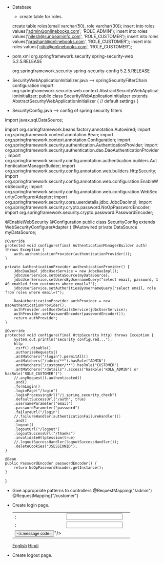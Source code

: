 * Database 
	* create table for roles.

	create table roles(email varchar(50), role varchar(30));
	insert into roles values('admin@onlinebooks.com', 'ROLE_ADMIN');
	insert into roles values('nilesh@sunbeaminfo.com', 'ROLE_CUSTOMER');
	insert into roles values('prashant@onlinebooks.com', 'ROLE_CUSTOMER');
	insert into roles values('nitin@onlinebooks.com', 'ROLE_CUSTOMER');

* pom.xml
	<dependency>
		<groupId>org.springframework.security</groupId>
		<artifactId>spring-security-web</artifactId>
		<version>5.2.5.RELEASE</version>
	</dependency>

	<dependency>
		<groupId>org.springframework.security</groupId>
		<artifactId>spring-security-config</artifactId>
		<version>5.2.5.RELEASE</version>
	</dependency>

* SecurityWebApplicationInitializer.java --> springSecurityFilterChain configuration
import org.springframework.security.web.context.AbstractSecurityWebApplicationInitializer;
public class SecurityWebApplicationInitializer extends AbstractSecurityWebApplicationInitializer {
	// default settings
}

* SecurityConfig.java --> config of spring security filters

import javax.sql.DataSource;

import org.springframework.beans.factory.annotation.Autowired;
import org.springframework.context.annotation.Bean;
import org.springframework.context.annotation.Configuration;
import org.springframework.security.authentication.AuthenticationProvider;
import org.springframework.security.authentication.dao.DaoAuthenticationProvider;
import org.springframework.security.config.annotation.authentication.builders.AuthenticationManagerBuilder;
import org.springframework.security.config.annotation.web.builders.HttpSecurity;
import org.springframework.security.config.annotation.web.configuration.EnableWebSecurity;
import org.springframework.security.config.annotation.web.configuration.WebSecurityConfigurerAdapter;
import org.springframework.security.core.userdetails.jdbc.JdbcDaoImpl;
import org.springframework.security.crypto.password.NoOpPasswordEncoder;
import org.springframework.security.crypto.password.PasswordEncoder;

@EnableWebSecurity
@Configuration
public class SecurityConfig extends WebSecurityConfigurerAdapter {
	@Autowired
	private DataSource myDataSource;
	
	@Override
	protected void configure(final AuthenticationManagerBuilder auth) throws Exception {
		auth.authenticationProvider(authenticationProvider());
	}

	private AuthenticationProvider authenticationProvider() {
		JdbcDaoImpl jdbcUserService = new JdbcDaoImpl();
		jdbcUserService.setDataSource(myDataSource);
		jdbcUserService.setUsersByUsernameQuery("select email, password, 1 AS enabled from customers where email=?");
		jdbcUserService.setAuthoritiesByUsernameQuery("select email, role from roles where email=?");
		
		DaoAuthenticationProvider authProvider = new DaoAuthenticationProvider();
		authProvider.setUserDetailsService(jdbcUserService);
		authProvider.setPasswordEncoder(passwordEncoder());
		return authProvider;
	}

	@Override
	protected void configure(final HttpSecurity http) throws Exception {
		System.out.println("security configured...");
		http
		.csrf().disable()
		.authorizeRequests()
		.antMatchers("/login").permitAll()
		.antMatchers("/admin/**").hasRole("ADMIN")
		.antMatchers("/customer/**").hasRole("CUSTOMER")
		.antMatchers("/details").access("hasRole('ROLE_ADMIN') or hasRole('ROLE_CUSTOMER')")
		//.anyRequest().authenticated()
		.and()
		.formLogin()
		.loginPage("/login")
		.loginProcessingUrl("/j_spring_security_check")
		.defaultSuccessUrl("/auth", true)
		.usernameParameter("email")
		.passwordParameter("password")
		.failureUrl("/login")
		//.failureHandler(authenticationFailureHandler())
		.and()
		.logout()
		.logoutUrl("/logout")
		.logoutSuccessUrl("/thanks")
		.invalidateHttpSession(true)
		//.logoutSuccessHandler(logoutSuccessHandler());
		.deleteCookies("JSESSIONID");
	}

	@Bean
	public PasswordEncoder passwordEncoder() {
		return NoOpPasswordEncoder.getInstance();
	}
}

* Give appropriate patterns to controllers
	@RequestMapping("/admin")
	@RequestMapping("/customer")

* Create login page.
	<form method="post" action="j_spring_security_check">
		<table>
			<tr>
				<td>
					<s:message code="email.label"/>:
				</td>
				<td>
					<input type="text" name="email"/>
				</td>
				<td>
				</td>
			</tr>
			<tr>
				<td>
					<s:message code="password.label"/>:
				</td>
				<td>
					<input type="password" name="password"/>
				</td>
				<td>
				</td>
			</tr>
			<tr>
				<td>
					<input type="submit" value="<s:message code="signin.label"/>"/>
				</td>
				<td>
					<a href="register"><s:message code="signup.label"/></a>
				</td>
			</tr>
		</table>
		<a href="index?lang=en">English</a>
		<a href="index?lang=hi">Hindi</a>
	</form>

* Create logout page.


